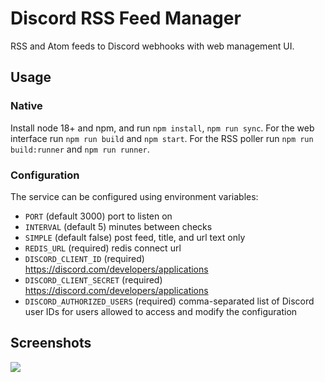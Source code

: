 # Discord RSS Feed Manager

RSS and Atom feeds to Discord webhooks with web management UI.

## Usage

### Native

Install node 18+ and npm, and run `npm install`, `npm run sync`.
For the web interface run `npm run build` and `npm start`.
For the RSS poller run `npm run build:runner` and `npm run runner`.

### Configuration

The service can be configured using environment variables:

- `PORT` (default 3000) port to listen on
- `INTERVAL` (default 5) minutes between checks
- `SIMPLE` (default false) post feed, title, and url text only
- `REDIS_URL` (required) redis connect url
- `DISCORD_CLIENT_ID` (required) https://discord.com/developers/applications
- `DISCORD_CLIENT_SECRET` (required) https://discord.com/developers/applications
- `DISCORD_AUTHORIZED_USERS` (required) comma-separated list of Discord user IDs for users allowed to access and modify the configuration

## Screenshots

![](https://meme.stream/fh/TangibleImmediatePartyTime-RSS_Settings__Firefox_Developer_Edition.png)
